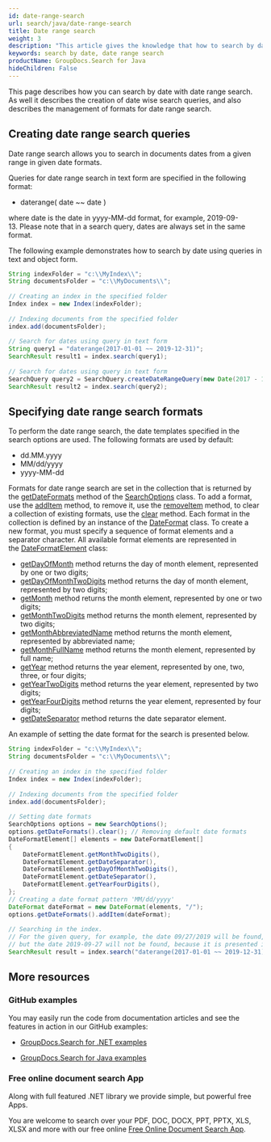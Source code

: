 ```yaml
---
id: date-range-search
url: search/java/date-range-search
title: Date range search
weight: 3
description: "This article gives the knowledge that how to search by date with date range search using Java search API."
keywords: search by date, date range search
productName: GroupDocs.Search for Java
hideChildren: False
---
```

This page describes how you can search by date with date range search. As well it describes the creation of date wise search queries, and also describes the management of formats for date range search.

## Creating date range search queries

Date range search allows you to search in documents dates from a given range in given date formats.

Queries for date range search in text form are specified in the following format:

*   daterange( date ~~ date )

where date is the date in yyyy-MM-dd format, for example, 2019-09-13. Please note that in a search query, dates are always set in the same format.

The following example demonstrates how to search by date using queries in text and object form.



```java
String indexFolder = "c:\\MyIndex\\";
String documentsFolder = "c:\\MyDocuments\\";
 
// Creating an index in the specified folder
Index index = new Index(indexFolder);
 
// Indexing documents from the specified folder
index.add(documentsFolder);
 
// Search for dates using query in text form
String query1 = "daterange(2017-01-01 ~~ 2019-12-31)";
SearchResult result1 = index.search(query1);
 
// Search for dates using query in text form
SearchQuery query2 = SearchQuery.createDateRangeQuery(new Date(2017 - 1900, 1 - 1, 1), new Date(2019 - 1900, 12 - 1, 31));
SearchResult result2 = index.search(query2);
```

## Specifying date range search formats

To perform the date range search, the date templates specified in the search options are used. The following formats are used by default:

*   dd.MM.yyyy
*   MM/dd/yyyy
*   yyyy-MM-dd

Formats for date range search are set in the collection that is returned by the [getDateFormats](https://apireference.groupdocs.com/search/java/com.groupdocs.search.options/SearchOptions#getDateFormats()) method of the [SearchOptions](https://apireference.groupdocs.com/search/java/com.groupdocs.search.options/SearchOptions) class. To add a format, use the [addItem](https://apireference.groupdocs.com/search/java/com.groupdocs.search.options/DateFormatCollection#addItem(com.groupdocs.search.options.DateFormat)) method, to remove it, use the [removeItem](https://apireference.groupdocs.com/search/java/com.groupdocs.search.options/DateFormatCollection#removeItem(com.groupdocs.search.options.DateFormat)) method, to clear a collection of existing formats, use the [clear](https://apireference.groupdocs.com/search/java/com.groupdocs.search.options/DateFormatCollection#clear()) method. Each format in the collection is defined by an instance of the [DateFormat](https://apireference.groupdocs.com/search/java/com.groupdocs.search.options/DateFormat) class. To create a new format, you must specify a sequence of format elements and a separator character. All available format elements are represented in the [DateFormatElement](https://apireference.groupdocs.com/search/java/com.groupdocs.search.options/DateFormatElement) class:

*   [getDayOfMonth](https://apireference.groupdocs.com/search/java/com.groupdocs.search.options/DateFormatElement#getDayOfMonth()) method returns the day of month element, represented by one or two digits;
*   [getDayOfMonthTwoDigits](https://apireference.groupdocs.com/search/java/com.groupdocs.search.options/DateFormatElement#getDayOfMonthTwoDigits()) method returns the day of month element, represented by two digits;
*   [getMonth](https://apireference.groupdocs.com/search/java/com.groupdocs.search.options/DateFormatElement#getMonth()) method returns the month element, represented by one or two digits;
*   [getMonthTwoDigits](https://apireference.groupdocs.com/search/java/com.groupdocs.search.options/DateFormatElement#getMonthTwoDigits()) method returns the month element, represented by two digits;
*   [getMonthAbbreviatedName](https://apireference.groupdocs.com/search/java/com.groupdocs.search.options/DateFormatElement#getMonthAbbreviatedName()) method returns the month element, represented by abbreviated name;
*   [getMonthFullName](https://apireference.groupdocs.com/search/java/com.groupdocs.search.options/DateFormatElement#getMonthFullName()) method returns the month element, represented by full name;
*   [getYear](https://apireference.groupdocs.com/search/java/com.groupdocs.search.options/DateFormatElement#getYear()) method returns the year element, represented by one, two, three, or four digits;
*   [getYearTwoDigits](https://apireference.groupdocs.com/search/java/com.groupdocs.search.options/DateFormatElement#getYearTwoDigits()) method returns the year element, represented by two digits;
*   [getYearFourDigits](https://apireference.groupdocs.com/search/java/com.groupdocs.search.options/DateFormatElement#getYearFourDigits()) method returns the year element, represented by four digits;
*   [getDateSeparator](https://apireference.groupdocs.com/search/java/com.groupdocs.search.options/DateFormatElement#getDateSeparator()) method returns the date separator element.

An example of setting the date format for the search is presented below.



```java
String indexFolder = "c:\\MyIndex\\";
String documentsFolder = "c:\\MyDocuments\\";
 
// Creating an index in the specified folder
Index index = new Index(indexFolder);
 
// Indexing documents from the specified folder
index.add(documentsFolder);
 
// Setting date formats
SearchOptions options = new SearchOptions();
options.getDateFormats().clear(); // Removing default date formats
DateFormatElement[] elements = new DateFormatElement[]
{
    DateFormatElement.getMonthTwoDigits(),
    DateFormatElement.getDateSeparator(),
    DateFormatElement.getDayOfMonthTwoDigits(),
    DateFormatElement.getDateSeparator(),
    DateFormatElement.getYearFourDigits(),
};
// Creating a date format pattern 'MM/dd/yyyy'
DateFormat dateFormat = new DateFormat(elements, "/");
options.getDateFormats().addItem(dateFormat);
 
// Searching in the index.
// For the given query, for example, the date 09/27/2019 will be found,
// but the date 2019-09-27 will not be found, because it is presented in a format that is not specified in the search options.
SearchResult result = index.search("daterange(2017-01-01 ~~ 2019-12-31)", options);
```

## More resources

### GitHub examples

You may easily run the code from documentation articles and see the features in action in our GitHub examples:

*   [GroupDocs.Search for .NET examples](https://github.com/groupdocs-search/GroupDocs.Search-for-.NET)
    
*   [GroupDocs.Search for Java examples](https://github.com/groupdocs-search/GroupDocs.Search-for-Java)
    

### Free online document search App

Along with full featured .NET library we provide simple, but powerful free Apps.

You are welcome to search over your PDF, DOC, DOCX, PPT, PPTX, XLS, XLSX and more with our free online [Free Online Document Search App](https://products.groupdocs.app/search).
